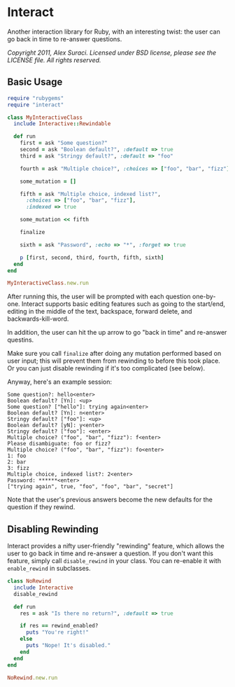 # Interact

Another interaction library for Ruby, with an interesting twist: the user can
go back in time to re-answer questions.

*Copyright 2011, Alex Suraci. Licensed under BSD license, please see the
LICENSE file. All rights reserved.*


## Basic Usage

```ruby
require "rubygems"
require "interact"

class MyInteractiveClass
  include Interactive::Rewindable

  def run
    first = ask "Some question?"
    second = ask "Boolean default?", :default => true
    third = ask "Stringy default?", :default => "foo"

    fourth = ask "Multiple choice?", :choices => ["foo", "bar", "fizz"]

    some_mutation = []

    fifth = ask "Multiple choice, indexed list?",
      :choices => ["foo", "bar", "fizz"],
      :indexed => true

    some_mutation << fifth

    finalize

    sixth = ask "Password", :echo => "*", :forget => true

    p [first, second, third, fourth, fifth, sixth]
  end
end

MyInteractiveClass.new.run
```

After running this, the user will be prompted with each question one-by-one.
Interact supports basic editing features such as going to the start/end,
editing in the middle of the text, backspace, forward delete, and
backwards-kill-word.

In addition, the user can hit the up arrow to go "back in time" and re-answer
questins.

Make sure you call `finalize` after doing any mutation performed based on user
input; this will prevent them from rewinding to before this took place. Or you
can just disable rewinding if it's too complicated (see below).

Anyway, here's an example session:

```
Some question?: hello<enter>
Boolean default? [Yn]: <up>
Some question? ["hello"]: trying again<enter>
Boolean default? [Yn]: n<enter>
Stringy default? ["foo"]: <up>
Boolean default? [yN]: y<enter>
Stringy default? ["foo"]: <enter>
Multiple choice? ("foo", "bar", "fizz"): f<enter>
Please disambiguate: foo or fizz?
Multiple choice? ("foo", "bar", "fizz"): fo<enter>
1: foo
2: bar
3: fizz
Multiple choice, indexed list?: 2<enter>
Password: ******<enter>
["trying again", true, "foo", "foo", "bar", "secret"]
```

Note that the user's previous answers become the new defaults for the question
if they rewind.

## Disabling Rewinding

Interact provides a nifty user-friendly "rewinding" feature, which allows the
user to go back in time and re-answer a question. If you don't want this
feature, simply call `disable_rewind` in your class. You can re-enable it with
`enable_rewind` in subclasses.

```ruby
class NoRewind
  include Interactive
  disable_rewind

  def run
    res = ask "Is there no return?", :default => true

    if res == rewind_enabled?
      puts "You're right!"
    else
      puts "Nope! It's disabled."
    end
  end
end

NoRewind.new.run
```
